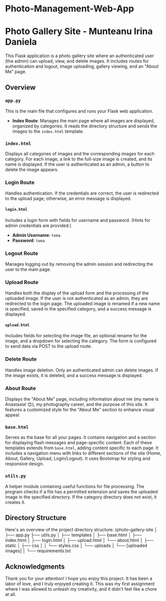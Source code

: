 # Photo-Management-Web-App
# Photo Gallery Site - Munteanu Irina Daniela

This Flask application is a photo gallery site where an authenticated user (the admin) can upload, view, and delete images. It includes routes for authentication and logout, image uploading, gallery viewing, and an "About Me" page.

## Overview

### `app.py`
This is the main file that configures and runs your Flask web application.

- **Index Route**: Manages the main page where all images are displayed, organized by categories. It reads the directory structure and sends the images to the `index.html` template.

### `index.html`
Displays all categories of images and the corresponding images for each category. For each image, a link to the full-size image is created, and its name is displayed. If the user is authenticated as an admin, a button to delete the image appears.

### Login Route
Handles authentication. If the credentials are correct, the user is redirected to the upload page; otherwise, an error message is displayed.

#### `login.html`
Includes a login form with fields for username and password. (Hints for admin credentials are provided.)
- **Admin Username**: `tema`
- **Password**: `tema`

### Logout Route
Manages logging out by removing the admin session and redirecting the user to the main page.

### Upload Route
Handles both the display of the upload form and the processing of the uploaded image. If the user is not authenticated as an admin, they are redirected to the login page. The uploaded image is renamed if a new name is specified, saved in the specified category, and a success message is displayed.

#### `upload.html`
Includes fields for selecting the image file, an optional rename for the image, and a dropdown for selecting the category. The form is configured to send data via POST to the upload route.

### Delete Route
Handles image deletion. Only an authenticated admin can delete images. If the image exists, it is deleted, and a success message is displayed.

### About Route
Displays the "About Me" page, including information about me (my name is Anastasia! 😊), my photography career, and the purpose of this site. It features a customized style for the "About Me" section to enhance visual appeal.

### `base.html`
Serves as the base for all your pages. It contains navigation and a section for displaying flash messages and page-specific content. Each of these templates extends from `base.html`, adding content specific to each page. It includes a navigation menu with links to different sections of the site (Home, About, Gallery, Upload, Login/Logout). It uses Bootstrap for styling and responsive design.

### `utils.py`
A helper module containing useful functions for file processing. The program checks if a file has a permitted extension and saves the uploaded image in the specified directory. If the category directory does not exist, it creates it.

## Directory Structure
Here's an overview of the project directory structure:
/photo-gallery-site │ ├── app.py ├── utils.py │ ├── templates │ ├── base.html │ ├── index.html │ ├── login.html │ ├── upload.html │ └── about.html │ ├── static │ ├── css │ │ └── styles.css │ └── uploads │ └── [uploaded images] │ └── requirements.txt

## Acknowledgments
Thank you for your attention! I hope you enjoy this project. It has been a labor of love, and I truly enjoyed creating it. This was my first assignment where I was allowed to unleash my creativity, and it didn't feel like a chore at all.


